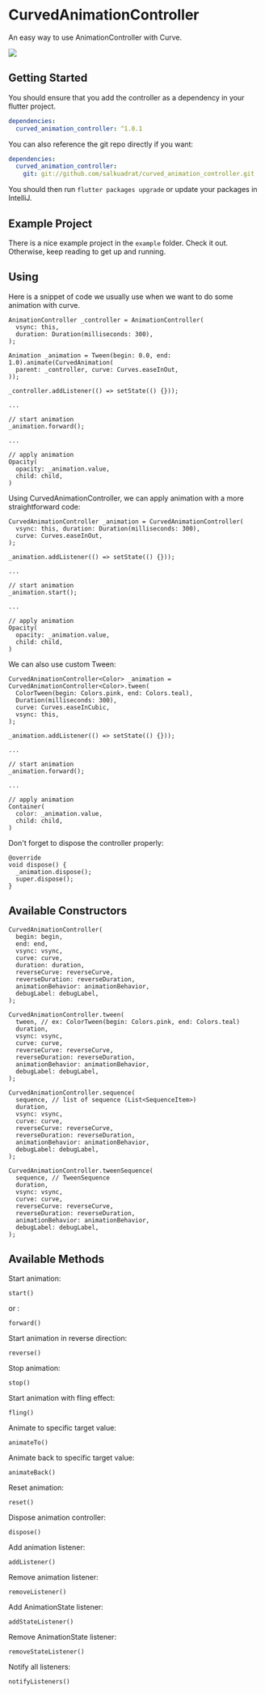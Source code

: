 # CurvedAnimationController

An easy way to use AnimationController with Curve.

![](example.gif)

## Getting Started

You should ensure that you add the controller as a dependency in your flutter project.

```yaml
dependencies:
  curved_animation_controller: ^1.0.1
```

You can also reference the git repo directly if you want:
```yaml
dependencies:
  curved_animation_controller:
    git: git://github.com/salkuadrat/curved_animation_controller.git
```

You should then run `flutter packages upgrade` or update your packages in IntelliJ.

## Example Project

There is a nice example project in the `example` folder. 
Check it out. Otherwise, keep reading to get up and running.

## Using

Here is a snippet of code we usually use when we want to do some animation with curve.

```
AnimationController _controller = AnimationController(
  vsync: this, 
  duration: Duration(milliseconds: 300),
);

Animation _animation = Tween(begin: 0.0, end: 1.0).animate(CurvedAnimation(
  parent: _controller, curve: Curves.easeInOut,
));

_controller.addListener(() => setState(() {}));

...

// start animation
_animation.forward();

...

// apply animation
Opacity(
  opacity: _animation.value,
  child: child,
)
```

Using CurvedAnimationController, we can apply animation with a more straightforward code:

```
CurvedAnimationController _animation = CurvedAnimationController(
  vsync: this, duration: Duration(milliseconds: 300),
  curve: Curves.easeInOut,
);

_animation.addListener(() => setState(() {}));

...

// start animation
_animation.start();

...

// apply animation
Opacity(
  opacity: _animation.value,
  child: child,
)
```

We can also use custom Tween:

```
CurvedAnimationController<Color> _animation = CurvedAnimationController<Color>.tween(
  ColorTween(begin: Colors.pink, end: Colors.teal),
  Duration(milliseconds: 300),
  curve: Curves.easeInCubic,
  vsync: this,
);

_animation.addListener(() => setState(() {}));

...

// start animation
_animation.forward();

...

// apply animation
Container(
  color: _animation.value,
  child: child,
)
```

Don't forget to dispose the controller properly:

```
@override
void dispose() {
  _animation.dispose();
  super.dispose();
}
```

## Available Constructors

```
CurvedAnimationController(
  begin: begin,
  end: end,
  vsync: vsync,
  curve: curve,
  duration: duration,
  reverseCurve: reverseCurve,
  reverseDuration: reverseDuration,
  animationBehavior: animationBehavior,
  debugLabel: debugLabel,
);
```

```
CurvedAnimationController.tween(
  tween, // ex: ColorTween(begin: Colors.pink, end: Colors.teal)
  duration,
  vsync: vsync,
  curve: curve,
  reverseCurve: reverseCurve,
  reverseDuration: reverseDuration,
  animationBehavior: animationBehavior,
  debugLabel: debugLabel,
);
```

```
CurvedAnimationController.sequence(
  sequence, // list of sequence (List<SequenceItem>)
  duration,
  vsync: vsync,
  curve: curve,
  reverseCurve: reverseCurve,
  reverseDuration: reverseDuration,
  animationBehavior: animationBehavior,
  debugLabel: debugLabel,
);
```

```
CurvedAnimationController.tweenSequence(
  sequence, // TweenSequence
  duration,
  vsync: vsync,
  curve: curve,
  reverseCurve: reverseCurve,
  reverseDuration: reverseDuration,
  animationBehavior: animationBehavior,
  debugLabel: debugLabel,
);
```

## Available Methods

Start animation:
```
start()
```

or :
```
forward()
```

Start animation in reverse direction:
```
reverse()
```

Stop animation:
```
stop()
```

Start animation with fling effect:
```
fling()
```

Animate to specific target value:
```
animateTo()
```

Animate back to specific target value:
```
animateBack()
```

Reset animation:
```
reset()
```

Dispose animation controller:
```
dispose()
```

Add animation listener:
```
addListener()
```

Remove animation listener:
```
removeListener()
```

Add AnimationState listener:
```
addStateListener()
```

Remove AnimationState listener:
```
removeStateListener()
```

Notify all listeners:
```
notifyListeners()
```